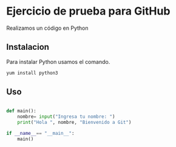 # Ejercicio de prueba para GitHub

Realizamos un código en Python 

## Instalacion

Para instalar Python usamos el comando.

```bash
yum install python3
```

## Uso

```python

def main():
    nombre= input("Ingresa tu nombre: ")
    print("Hola ", nombre, "Bienvenido a Git")  

if __name__== "__main__":
    main()
```


